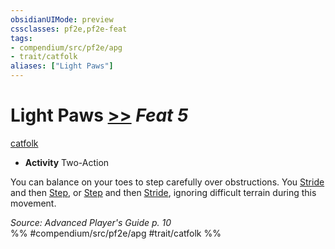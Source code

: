 ```yaml
---
obsidianUIMode: preview
cssclasses: pf2e,pf2e-feat
tags:
- compendium/src/pf2e/apg
- trait/catfolk
aliases: ["Light Paws"]
---
```

# Light Paws  [>>](rules/core-rulebook/chapter-9-playing-the-game.md#Actions "Two-Action") *Feat 5*  
[catfolk](rules/traits/catfolk-b1.md "Catfolk Ancestry & Heritage Trait")  

- **Activity** Two-Action

You can balance on your toes to step carefully over obstructions. You [Stride](rules/actions/stride.md) and then [Step](rules/actions/step.md), or [Step](rules/actions/step.md) and then [Stride](rules/actions/stride.md), ignoring difficult terrain during this movement.

*Source: Advanced Player's Guide p. 10*  
%% #compendium/src/pf2e/apg #trait/catfolk %%